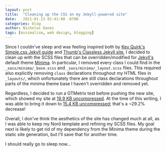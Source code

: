 ```yaml
---
layout: post
title:  "Cleaning up the CSS on my Jekyll-powered site"
date:   2021-01-13 01:41:00 -0700
categories: blog
author: Nicholas Danes
tags: [minimalism, web design, blogging]
---
```


Since I couldn've sleep and was feeling inspired both by [Kev Quirk's Simple.css Jekyll guide](https://kevq.uk/how-to-build-jekyll-site-simple-css/) and [Thumb's Classless Jekyll site](https://simbly.me/2021/01/04/Classless/), I decided to clean up with the SCSS files that can be overridden/modified for [Jekyll's](https://jekyllrb.com/) default theme [Minima](https://github.com/jekyll/minima). In particular, I removed every class I could find in the <code>_sass/minima/_base.scss</code> and <code>_sass/minima/_layout.scss</code> files. This required also explicitly removing <code>class</code> declarations throughout my HTML files in <code>_layouts/</code>, which unfortunately there are still class declarations throughout parts of the minima theme base I haven't overridden and removed yet. 

Regardless, I decided to run a GTMetrix test before pushing the new site, which showed my site at [19.9 KB uncompressed](https://gtmetrix.com/reports/ndanes.com/u8N492Qg/). At the time of this writing, I was able to bring it down to [15.4 KB uncompressed](https://gtmetrix.com/reports/ndanes.com/d1p6l0CP/); that's a ~29.2% decrease! 

Overall, I don've think the aesthetics of the site has changed much at all, as I was able to keep my Nord template and refining my SCSS files. My goal next is likely to get rid of my dependency from the Minima theme during the static site generation, but I'll save that for another time. 

I should really go to sleep now...
